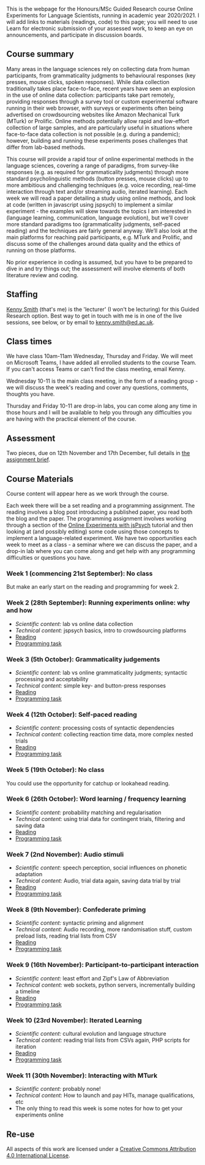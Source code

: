 This is the webpage for the Honours/MSc Guided Research course Online Experiments for Language Scientists, running in academic year 2020/2021. I will add links to materials (readings, code) to this page; you will need to use Learn for electronic submission of your assessed work, to keep an eye on announcements, and participate in discussion boards.

## Course summary

Many areas in the language sciences rely on collecting data from human participants, from grammaticality judgments to behavioural responses (key presses, mouse clicks, spoken responses). While data collection traditionally takes place face-to-face, recent years have seen an explosion in the use of online data collection: participants take part remotely, providing responses through a survey tool or custom experimental software running in their web browser, with surveys or experiments often being advertised on crowdsourcing websites like Amazon Mechanical Turk (MTurk) or Prolific. Online methods potentially allow rapid and low-effort collection of large samples, and are particularly useful in situations where face-to-face data collection is not possible (e.g. during a pandemic); however, building and running these experiments poses challenges that differ from lab-based methods.

This course will provide a rapid tour of online experimental methods in the language sciences, covering a range of paradigms, from survey-like responses (e.g. as required for grammaticality judgments) through more standard psycholinguistic methods (button presses, mouse clicks) up to more ambitious and challenging techniques (e.g. voice recording, real-time interaction through text and/or streaming audio, iterated learning). Each week we will read a paper detailing a study using online methods, and look at code (written in javascript using jspsych) to implement a similar experiment - the examples will skew towards the topics I am interested in (language learning, communication, language evolution), but we'll cover more standard paradigms too (grammaticality judgments, self-paced reading) and the techniques are fairly general anyway. We’ll also look at the main platforms for reaching paid participants, e.g. MTurk and Prolific, and discuss some of the challenges around data quality and the ethics of running on those platforms.

No prior experience in coding is assumed, but you have to be prepared to dive in and try things out; the assessment will involve elements of both literature review and coding.

## Staffing

[Kenny Smith](http://www.lel.ed.ac.uk/~kenny/) (that's me) is the 'lecturer' (I won't be lecturing) for this Guided Research option. Best way to get in touch with me is in one of the live sessions, see below, or by email to [kenny.smith@ed.ac.uk](mailto:kenny.smith@ed.ac.uk).

## Class times

We have class 10am-11am Wednesday, Thursday and Friday. We will meet on Microsoft Teams, I have added all enrolled students to the course Team. If you can't access Teams or can't find the class meeting, email Kenny.

Wednesday 10-11 is the main class meeting, in the form of a reading group - we will discuss the week's reading and cover any questions, comments, thoughts you have.

Thursday and Friday 10-11 are drop-in labs, you can come along any time in those hours and I will be available to help you through any difficulties you are having with the practical element of the course.

## Assessment

Two pieces, due on 12th November and 17th December, full details in [the assignment brief](AssignmentBrief.pdf).

## Course Materials

Course content will appear here as we work through the course.

Each week there will be a set reading and a programming assignment. The reading involves a blog post introducing a published paper, you read both the blog and the paper. The programming assignment involves working through a section of the [Online Experiments with jsPsych](https://softdev.ppls.ed.ac.uk/online_experiments/index.html) tutorial and then looking at (and possibly editing) some code using those concepts to implement a language-related experiment. We have two opportunities each week to meet as a class - a seminar where we can discuss the paper, and a drop-in lab where you can come along and get help with any programming difficulties or questions you have.

### Week 1 (commencing 21st September): No class

But make an early start on the reading and programming for week 2.

### Week 2 (28th September): Running experiments online: why and how

- *Scientific content:* lab vs online data collection
- *Technical content:* jspsych basics, intro to crowdsourcing platforms
- [Reading](oels_reading_wk2.md)
- [Programming task](oels_practical_wk2.md)

### Week 3 (5th October): Grammaticality judgements

- *Scientific content:* lab vs online grammaticality judgments; syntactic processing and acceptability
- *Technical content:* simple key- and button-press responses
- [Reading](oels_reading_wk3.md)
- [Programming task](oels_practical_wk3.md)

### Week 4 (12th October): Self-paced reading

- *Scientific content:* processing costs of syntactic dependencies
- *Technical content:* collecting reaction time data, more complex nested trials
- [Reading](oels_reading_wk4.md)
- [Programming task](oels_practical_wk4.md)

### Week 5 (19th October): No class

You could use the opportunity for catchup or lookahead reading.

### Week 6 (26th October): Word learning / frequency learning

- *Scientific content:* probability matching and regularisation
- *Technical content:* using trial data for contingent trials, filtering and saving data
- [Reading](oels_reading_wk6.md)
- [Programming task](oels_practical_wk6.md)

### Week 7 (2nd November): Audio stimuli

- *Scientific content:* speech perception, social influences on phonetic adaptation
- *Technical content:* Audio, trial data again, saving data trial by trial
- [Reading](oels_reading_wk7.md)
- [Programming task](oels_practical_wk7.md)

### Week 8 (9th November): Confederate priming

- *Scientific content:* syntactic priming and alignment<br>
- *Technical content:*  Audio recording, more randomisation stuff, custom preload lists, reading trial lists from CSV
- [Reading](oels_reading_wk8.md)
- [Programming task](oels_practical_wk8.md)

### Week 9 (16th November): Participant-to-participant interaction

- *Scientific content:* least effort and Zipf's Law of Abbreviation
- *Technical content:* web sockets, python servers, incrementally building a timeline
- [Reading](oels_reading_wk9.md)
- [Programming task](oels_practical_wk9.md)

### Week 10 (23rd November): Iterated Learning

- *Scientific content:* cultural evolution and language structure
- *Technical content:* reading trial lists from CSVs again, PHP scripts for iteration
- [Reading](oels_reading_wk10.md)
- [Programming task](oels_practical_wk10.md)

### Week 11 (30th November): Interacting with MTurk

- *Scientific content:* probably none!
- *Technical content:* How to launch and pay HITs, manage qualifications, etc
- The only thing to read this week is some notes for how to get your experiments online

## Re-use

All aspects of this work are licensed under a [Creative Commons Attribution 4.0 International License](http://creativecommons.org/licenses/by/4.0/).
